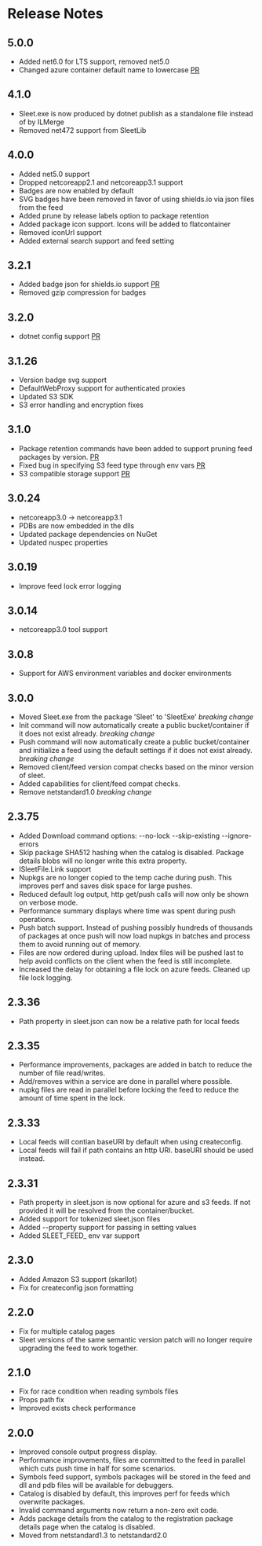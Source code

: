 # Release Notes

## 5.0.0
* Added net6.0 for LTS support, removed net5.0
* Changed azure container default name to lowercase [PR](https://github.com/emgarten/Sleet/pull/156)

## 4.1.0
* Sleet.exe is now produced by dotnet publish as a standalone file instead of by ILMerge
* Removed net472 support from SleetLib

## 4.0.0
* Added net5.0 support
* Dropped netcoreapp2.1 and netcoreapp3.1 support
* Badges are now enabled by default
* SVG badges have been removed in favor of using shields.io via json files from the feed
* Added prune by release labels option to package retention
* Added package icon support. Icons will be added to flatcontainer
* Removed iconUrl support
* Added external search support and feed setting

## 3.2.1
* Added badge json for shields.io support [PR](https://github.com/emgarten/Sleet/pull/133)
* Removed gzip compression for badges

## 3.2.0
* dotnet config support [PR](https://github.com/emgarten/Sleet/pull/128)

## 3.1.26
* Version badge svg support
* DefaultWebProxy support for authenticated proxies
* Updated S3 SDK
* S3 error handling and encryption fixes

## 3.1.0
* Package retention commands have been added to support pruning feed packages by version. [PR](https://github.com/emgarten/Sleet/pull/110)
* Fixed bug in specifying S3 feed type through env vars [PR](https://github.com/emgarten/Sleet/pull/108)
* S3 compatible storage support [PR](https://github.com/emgarten/Sleet/pull/99)

## 3.0.24
* netcoreapp3.0 -> netcoreapp3.1
* PDBs are now embedded in the dlls
* Updated package dependencies on NuGet
* Updated nuspec properties

## 3.0.19
* Improve feed lock error logging

## 3.0.14
* netcoreapp3.0 tool support

## 3.0.8
* Support for AWS environment variables and docker environments

## 3.0.0
* Moved Sleet.exe from the package 'Sleet' to 'SleetExe' *breaking change*
* Init command will now automatically create a public bucket/container if it does not exist already. *breaking change*
* Push command will now automatically create a public bucket/container and initialize a feed using the default settings if it does not exist already. *breaking change*
* Removed client/feed version compat checks based on the minor version of sleet.
* Added capabilities for client/feed compat checks.
* Remove netstandard1.0 *breaking change*

## 2.3.75
* Added Download command options: --no-lock --skip-existing --ignore-errors
* Skip package SHA512 hashing when the catalog is disabled. Package details blobs will no longer write this extra property.
* ISleetFile.Link support
* Nupkgs are no longer copied to the temp cache during push. This improves perf and saves disk space for large pushes.
* Reduced default log output, http get/push calls will now only be shown on verbose mode.
* Performance summary displays where time was spent during push operations.
* Push batch support. Instead of pushing possibly hundreds of thousands of packages at once push will now load nupkgs in batches and process them to avoid running out of memory.
* Files are now ordered during upload. Index files will be pushed last to help avoid conflicts on the client when the feed is still incomplete.
* Increased the delay for obtaining a file lock on azure feeds. Cleaned up file lock logging.

## 2.3.36
* Path property in sleet.json can now be a relative path for local feeds

## 2.3.35
* Performance improvements, packages are added in batch to reduce the number of file read/writes.
* Add/removes within a service are done in parallel where possible.
* nupkg files are read in parallel before locking the feed to reduce the amount of time spent in the lock. 

## 2.3.33
* Local feeds will contian baseURI by default when using createconfig.
* Local feeds will fail if path contains an http URI. baseURI should be used instead.

## 2.3.31
* Path property in sleet.json is now optional for azure and s3 feeds. If not provided it will be resolved from the container/bucket.
* Added support for tokenized sleet.json files
* Added --property support for passing in setting values
* Added SLEET_FEED_ env var support

## 2.3.0
* Added Amazon S3 support (skarllot)
* Fix for createconfig json formatting

## 2.2.0
* Fix for multiple catalog pages
* Sleet versions of the same semantic version patch will no longer require upgrading the feed to work together.

## 2.1.0
* Fix for race condition when reading symbols files
* Props path fix
* Improved exists check performance

## 2.0.0
* Improved console output progress display.
* Performance improvements, files are committed to the feed in parallel which cuts push time in half for some scenarios.
* Symbols feed support, symbols packages will be stored in the feed and dll and pdb files will be available for debuggers.
* Catalog is disabled by default, this improves perf for feeds which overwrite packages.
* Invalid command arguments now return a non-zero exit code.
* Adds package details from the catalog to the registration package details page when the catalog is disabled.
* Moved from netstandard1.3 to netstandard2.0
